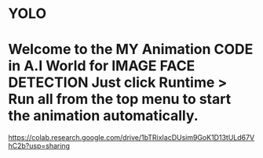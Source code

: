 # YOLO
# **Welcome to the MY Animation  CODE in A.I World for IMAGE FACE DETECTION** Just click **Runtime > Run all** from the top menu to start the animation automatically.
https://colab.research.google.com/drive/1bTRixIacDUsim9GoK1D13tULd67VhC2b?usp=sharing
